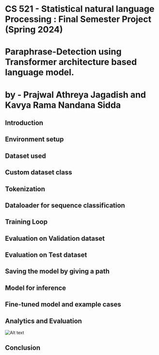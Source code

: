 # CS 521 - Statistical natural language Processing : Final Semester Project (Spring 2024)

# Paraphrase-Detection using Transformer architecture based language model. 
# by - Prajwal Athreya Jagadish and Kavya Rama Nandana Sidda

## Introduction
## Environment setup
## Dataset used
## Custom dataset class
## Tokenization
## Dataloader for sequence classification
## Training Loop
## Evaluation on Validation dataset
## Evaluation on Test dataset
## Saving the model by giving a path
## Model for inference

## Fine-tuned model and example cases

## Analytics and Evaluation
![Alt text](https://file%2B.vscode-resource.vscode-cdn.net/Users/prajwaljagadish/Desktop/Paraphrase-Detection/Analytics/losses.png?version%3D1712255042682)


## Conclusion

